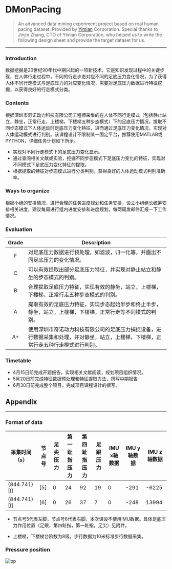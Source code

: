 # DMonPacing

> An advanced data mining experiment project based on real human pacing dataset.
Provided by [Yimian](https://www.yimian.com.cn/) Corporation.
Special thanks to Jinjie Zhang, CTO of Yimian Corporation, who helped us to write the following design sheet and provide the target dataset for us.

---


### Introduction
数据挖掘是20世纪90年代中期兴起的一项新技术，它是知识发现过程中的关键步骤，在人体行走过程中，不同的行走步态对应不同的足底压力变化情况，为了获得人体不同行走模式与足底压力的对应变化情况，需要对足底压力数据进行特征挖掘，以获得良好的行走模式分类。

### Contents
根据深圳市奇诺动力科技有限公司工程师采集的在人体不同行走模式（包括静止站立，静坐，正常行走，上楼梯，下楼梯五种步态模式）下的足底压力情况，提取不同步态模式下人体运动时足底压力变化特征，进而通过足底压力变化情况，实现对人体运动模式进行判别。该课程设计不限制某一固定平台，推荐使用MATLAB或PYTHON，详细任务计划如下所示。

* 实现对不同行走模式下的足底压力变化显示。
* 通过查阅相关文献或实验，挖掘不同步态模式下足底压力变化的特征，实现对不同模式下足底压力变化特征的提取。
* 根据提取的特征对步态模式进行分类判别，获得良好的人体运动模式判别准确率。

### Ways to organize
根据小组的安排情况，进行合理的任务进度规划和任务安排，设立小组组长统筹安排相关进度，建议每周进行组内进度安排和进度规划，每两周发邮件汇报一下工作情况。

### Evaluation
|Grade | Description|
|:---:|---|
| F| 对足底压力数据进行预处理，如滤波，归一化等，并画出不同足底压力的变化情况。|
|C |可以有效提取出部分足底压力特征，并实现对静止站立和静坐的步态模式的判别。|
|B| 合理提取足底压力特征，实现有效的静坐，站立，上楼梯，下楼梯，正常行走五种步态模式的判别。|
|A| 提取有效的足底压力特征，实现步态起始半步和终止半步，静坐，站立，上楼梯，下楼梯，正常行走等不同模式的判别。|
|A+ |使用深圳市奇诺动力科技有限公司的足底压力捕捉设备，进行数据采集和处理，并对静坐，站立，上楼梯，下楼梯，正常行走五种行走模式进行判别。|

### Timetable
* 4月15日前完成开题报告，实现相关文献阅读，规划项目组织情况。
* 5月20日前完成特征数据预处理和特征提取方法，撰写中期报告
* 6月30日前完成整个项目，完成项目课程设计的撰写。

## Appendix

---
### Format of data
 
 | 采集时间（s）| 节点号 | 足尖压力| 第一趾指压力 | 第四趾指压力 | 足跟压力 | IMU x轴数据 | IMU y轴数据 | IMU z轴数据 |
 | ---------- | ----- | ------ | ---------- | ---------- | ---- | ---- | ---- | ---- |
 |(844.741)[I]| [5]| 0| 24| 92| 19| 0| -291|-6225| 
 |(844.741)[I]| [6]| 0| 26| 37| 7|  0| -248|13994|


* 节点号5代表左脚，节点号6代表右脚，本次课设不使用IMU数据。具体足底压力作用位置（足跟，第四趾指，第一趾指，足尖）见附件。

* 上楼梯，下楼梯台阶数为8级，步行数据为10米标准步行数据采集。

### Pressure position

![pp](https://github.com/lifesaver0129/DMonPacing/blob/master/location_drawing.jpg)
